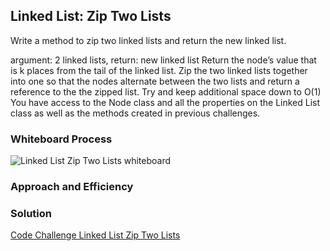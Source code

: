 ## Linked List: Zip Two Lists

Write a method to zip two linked lists and return the new linked list.

argument: 2 linked lists, return: new linked list
Return the node’s value that is k places from the tail of the linked list.
Zip the two linked lists together into one so that the nodes alternate between the two lists and return a reference to the the zipped list.
Try and keep additional space down to O(1)
You have access to the Node class and all the properties on the Linked List class as well as the methods created in previous challenges.
### Whiteboard Process

![Linked List Zip Two Lists whiteboard]()

### Approach and Efficiency



### Solution

[Code Challenge Linked List Zip Two Lists]()

